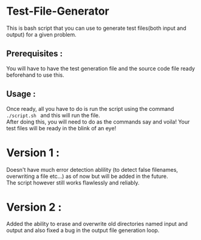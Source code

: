 # Test-File-Generator

This is bash script that you can use to generate test files(both input and output) for a given problem.<br>
## Prerequisites : 
You will have to have the test generation file and the source code file ready beforehand to use this.<br>
## Usage :
Once ready, all you have to do is run the script using the command <code> ./script.sh </code> and this will run the file.<br>
After doing this, you will need to do as the commands say and voila! Your test files will be ready in the blink of an eye!<br>

# Version 1 :
Doesn't have much error detection ablility (to detect false filenames, overwriting a file etc...) as of now but will be added in the future.<br>
The script however still works flawlessly and reliably.

# Version 2 :
Added the ability to erase and overwrite old directories named input and output and also fixed a bug in the output file generation loop.
